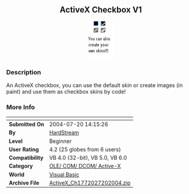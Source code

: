 ﻿<div align="center">

## ActiveX Checkbox V1

<img src="PIC20047201415174605.JPG">
</div>

### Description

An ActiveX checkbox, you can use the default skin or create images (in paint) and use them as checkbox skins by code!
 
### More Info
 


<span>             |<span>
---                |---
**Submitted On**   |2004-07-20 14:15:26
**By**             |[HardStream](https://github.com/Planet-Source-Code/PSCIndex/blob/master/ByAuthor/hardstream.md)
**Level**          |Beginner
**User Rating**    |4.2 (25 globes from 6 users)
**Compatibility**  |VB 4\.0 \(32\-bit\), VB 5\.0, VB 6\.0
**Category**       |[OLE/ COM/ DCOM/ Active\-X](https://github.com/Planet-Source-Code/PSCIndex/blob/master/ByCategory/ole-com-dcom-active-x__1-29.md)
**World**          |[Visual Basic](https://github.com/Planet-Source-Code/PSCIndex/blob/master/ByWorld/visual-basic.md)
**Archive File**   |[ActiveX\_Ch1772027202004\.zip](https://github.com/Planet-Source-Code/hardstream-activex-checkbox-v1__1-55057/archive/master.zip)








